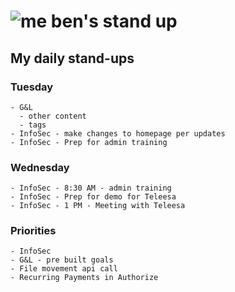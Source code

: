 # ![me](https://avatars2.githubusercontent.com/u/5232044?s=50&v=4) ben's stand up

## My daily stand-ups
      
### Tuesday
    - G&L
      - other content
      - tags
    - InfoSec - make changes to homepage per updates
    - InfoSec - Prep for admin training

### Wednesday

    - InfoSec - 8:30 AM - admin training
    - InfoSec - Prep for demo for Teleesa
    - InfoSec - 1 PM - Meeting with Teleesa
    
### Priorities 
   
    - InfoSec
    - G&L - pre built goals
    - File movement api call
    - Recurring Payments in Authorize
